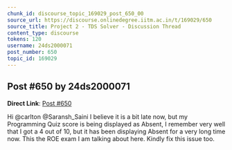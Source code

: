 ```yaml
---
chunk_id: discourse_topic_169029_post_650_00
source_url: https://discourse.onlinedegree.iitm.ac.in/t/169029/650
source_title: Project 2 - TDS Solver - Discussion Thread
content_type: discourse
tokens: 120
username: 24ds2000071
post_number: 650
topic_id: 169029
---
```


## Post #650 by 24ds2000071

**Direct Link**: [Post #650](https://discourse.onlinedegree.iitm.ac.in/t/169029/650)

Hi @carlton @Saransh_Saini I believe it is a bit late now, but my Programming Quiz score is being displayed as Absent, I remember very well that I got a 4 out of 10, but it has been displaying Absent for a very long time now. This the ROE exam I am talking about here. Kindly fix this issue too.

